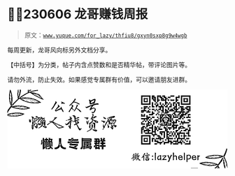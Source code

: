 # 🏇✨230606 龙哥赚钱周报

> 原文：[`www.yuque.com/for_lazy/thfiu8/gxyn0sxp8g9w4wgb`](https://www.yuque.com/for_lazy/thfiu8/gxyn0sxp8g9w4wgb)



每周更新，龙哥风向标另外文档分享。 

【中括号】为分类，帖子内含点赞数和是否精华帖，带评论图片等。 



请勿外流，防止失效。如果感觉专属群有价值，可以邀请朋友进群。 

![专属群.jpg](img/854fcab09ac835e640fa5f3a9fc921bd.png) 







